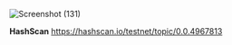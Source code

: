 ![Screenshot (131)](https://github.com/user-attachments/assets/d9e3cf4d-ab3a-4cd2-878f-d219c98c7986)

**HashScan**
https://hashscan.io/testnet/topic/0.0.4967813

